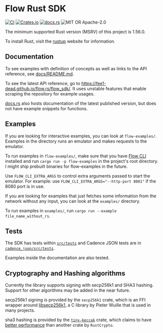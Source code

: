 # Flow Rust SDK

[![CI](https://github.com/fee1-dead/flow.rs/actions/workflows/ci.yml/badge.svg)](https://github.com/fee1-dead/flow.rs/actions/workflows/ci.yml)
[![Crates.io](https://img.shields.io/crates/v/flow-sdk)](https://crates.io/crates/flow-sdk)
[![docs.rs](https://img.shields.io/docsrs/flow-sdk)](https://docs.rs/flow-sdk/)
![MIT OR Apache-2.0](https://img.shields.io/crates/l/flow-sdk)

The minimum supported Rust version (MSRV) of this project is 1.56.0.

To install Rust, visit the [rustup] website for information.

## Documentation

To see examples with definition of concepts as well as links to the API reference, see [docs/README.md](docs/README.md).

To see the latest API reference, go to https://fee1-dead.github.io/flow.rs/flow_sdk/. It uses unstable features that enable scraping the repository
for example usages.

[docs.rs](https://docs.rs/flow-sdk/) also hosts documentation of the latest published version, but does not have example snippets for functions.

## Examples

If you are looking for interactive examples, you can look at `flow-examples/`. Examples in the directory
runs an emulator and makes requests to the emulator.

To run examples in `flow-examples/`, make sure that you have [Flow CLI] installed and
run `cargo run -p flow-examples` in the project's root directory. I might ship prebuilt binaries for
flow-examples in the future.

Use `FLOW_CLI_EXTRA_ARGS` to control extra arguments passed to start the emulator. For example: use
`FLOW_CLI_EXTRA_ARGS="--http-port 8081"` if the 8080 port is in use.

If you are looking for examples that just fetches some information from the network without any input,
you can look at the `examples/` directory.

To run examples in `examples/`, run `cargo run --example file_name_without_rs`.

## Tests

The SDK has tests within [`src/tests`](./src/tests) and Cadence JSON tests are in [`cadence_json/src/tests`](./cadence_json/src/tests).

Examples inside the documentation are also tested.

## Cryptography and Hashing algorithms

Currently the library supports signing with secp256k1 and SHA3 hashing. Support for other algorithms
may be added in the near future.

secp256k1 signing is provided by the `secp256k1` crate, which is an FFI wrapper around [libsecp256k1],
a C library by Pieter Wuille that is used in many projects.

sha3 hashing is provided by the [`tiny-keccak`] crate, which claims to have [better performance] than
another crate by `RustCrypto`.

[rustup]: https://rustup.rs
[examples/]: ./examples/
[libsecp256k1]: https://github.com/bitcoin-core/secp256k1/
[`tiny-keccak`]: https://github.com/debris/tiny-keccak
[better performance]: https://github.com/debris/tiny-keccak#benchmarks
[Flow CLI]: https://docs.onflow.org/flow-cli/
